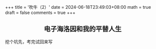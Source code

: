 +++
title = '吹牛（2）'
date = 2024-06-18T23:49:03+08:00
math = true                                
draft = false
comments = true
+++


<h2 align = "center">电子海洛因和我的平替人生</h2> 

挖个坑先，考完试回来写
